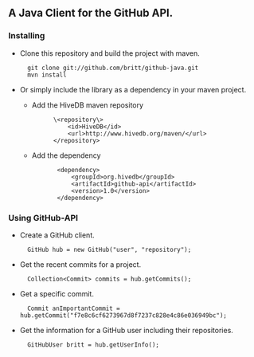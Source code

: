 ## A Java Client for the GitHub API.

### Installing
* Clone this repository and build the project with maven.

        git clone git://github.com/britt/github-java.git
        mvn install
  
* Or simply include the library as a dependency in your maven project.
  * Add the HiveDB maven repository

              \<repository\>
                  <id>HiveDB</id>
                  <url>http://www.hivedb.org/maven/</url>
              </repository>
  
  * Add the dependency
  
               <dependency>
                   <groupId>org.hivedb</groupId>
                   <artifactId>github-api</artifactId>
                   <version>1.0</version>
               </dependency>
  
### Using GitHub-API
* Create a GitHub client.

        GitHub hub = new GitHub("user", "repository");
  
* Get the recent commits for a project.

        Collection<Commit> commits = hub.getCommits();

* Get a specific commit.

        Commit anImportantCommit = hub.getCommit("f7e8c6cf6273967d8f7237c828e4c86e036949bc");
  
* Get the information for a GitHub user including their repositories.

        GitHubUser britt = hub.getUserInfo();

